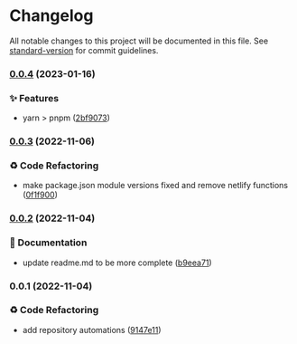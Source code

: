 # Changelog

All notable changes to this project will be documented in this file. See [standard-version](https://github.com/conventional-changelog/standard-version) for commit guidelines.

### [0.0.4](https://github.com/franreysaycon/-nextjsv12-stitches-reactquery_boilerplate/compare/v0.0.3...v0.0.4) (2023-01-16)


### ✨ Features

* yarn > pnpm ([2bf9073](https://github.com/franreysaycon/-nextjsv12-stitches-reactquery_boilerplate/commit/2bf90736f5914c36c52c87dfc451c964ea0cff1a))

### [0.0.3](https://github.com/franreysaycon/-nextjsv12-stitches-reactquery_boilerplate/compare/v0.0.2...v0.0.3) (2022-11-06)


### ♻️ Code Refactoring

* make package.json module versions fixed and remove netlify functions ([0f1f900](https://github.com/franreysaycon/-nextjsv12-stitches-reactquery_boilerplate/commit/0f1f900602e825cf2f19b0e07eef50877feccb4c))

### [0.0.2](https://github.com/franreysaycon/-nextjsv12-stitches-reactquery_boilerplate/compare/v0.0.1...v0.0.2) (2022-11-04)


### 📝 Documentation

* update readme.md to be more complete ([b9eea71](https://github.com/franreysaycon/-nextjsv12-stitches-reactquery_boilerplate/commit/b9eea710f19a8e645b9c5b67d941f9c3e146e4b7))

### 0.0.1 (2022-11-04)


### ♻️ Code Refactoring

* add repository automations ([9147e11](https://github.com/franreysaycon/-nextjsv12-stitches-reactquery_boilerplate/commit/9147e11c018285d97fa16f9adc04b6e579218310))
